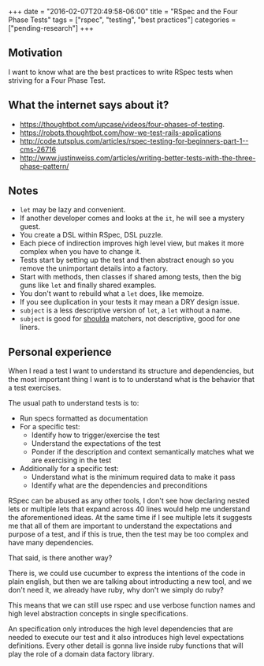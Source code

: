 +++
date       = "2016-02-07T20:49:58-06:00"
title      = "RSpec and the Four Phase Tests"
tags       = ["rspec", "testing", "best practices"]
categories = ["pending-research"]
+++

## Motivation
I want to know what are the best practices to write RSpec tests when striving for a Four Phase Test.

## What the internet says about it?
- https://thoughtbot.com/upcase/videos/four-phases-of-testing.
- https://robots.thoughtbot.com/how-we-test-rails-applications
- http://code.tutsplus.com/articles/rspec-testing-for-beginners-part-1--cms-26716
- http://www.justinweiss.com/articles/writing-better-tests-with-the-three-phase-pattern/

## Notes
- `let` may be lazy and convenient.
- If another developer comes and looks at the `it`, he will see a mystery guest.
- You create a DSL within RSpec, DSL puzzle.
- Each piece of indirection improves high level view, but makes it more complex when you have to change it.
- Tests start by setting up the test and then abstract enough so you remove the unimportant details into a factory.
- Start with methods, then classes if shared among tests, then the big guns like `let` and finally shared examples.
- You don't want to rebuild what a `let` does, like memoize.
- If you see duplication in your tests it may mean a DRY design issue.
- `subject` is a less descriptive version of `let`, a `let` without a name.
- `subject` is good for [shoulda](https://github.com/thoughtbot/shoulda) matchers, not descriptive, good for one liners.

## Personal experience
When I read a test I want to understand its structure and dependencies, but
the most important thing I want is to to understand what is the behavior
that a test exercises.

The usual path to understand tests is to:

  - Run specs formatted as documentation
  - For a specific test:
    - Identify how to trigger/exercise the test
    - Understand the expectations of the test
    - Ponder if the description and context semantically matches what we
    are exercising in the test
  - Additionally for a specific test:
    - Understand what is the minimum required data to make it pass
    - Identify what are the dependencies and preconditions

RSpec can be abused as any other tools, I don't see how declaring nested lets or multiple lets that expand across 40 lines would help me understand
the aforementioned ideas. At the same time if I see multiple lets it
suggests me that all of them are important to understand the expectations
and purpose of a test, and if this is true, then the test may be too
complex and have many dependencies.

That said, is there another way?

There is, we could use cucumber to express the intentions of the code in
plain english, but then we are talking about introducting a new tool, and
we don't need it, we already have ruby, why don't we simply do ruby?

This means that we can still use rspec and use verbose function names
and high level abstraction concepts in single specifications.

An specification only introduces the high level dependencies that are
needed to execute our test and it also introduces high level expectations
definitions. Every other detail is gonna live inside ruby functions that
will play the role of a domain data factory library.
